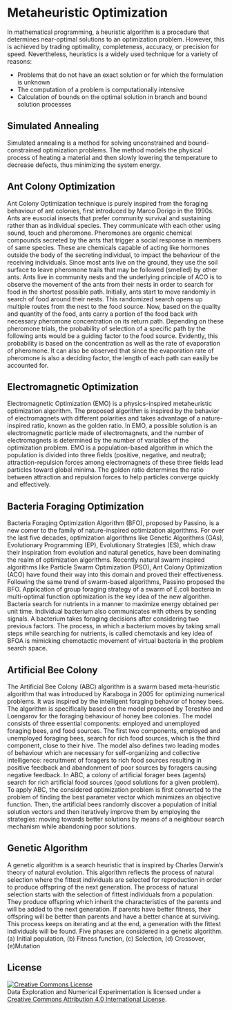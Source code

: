 # Metaheuristic Optimization

In mathematical programming, a heuristic algorithm is a procedure that determines near-optimal solutions 
to an optimization problem. However, this is achieved by trading optimality, completeness, accuracy, or 
precision for speed. Nevertheless, heuristics is a widely used technique for a variety of reasons:

  * Problems that do not have an exact solution or for which the formulation is unknown
  * The computation of a problem is computationally intensive
  * Calculation of bounds on the optimal solution in branch and bound solution processes


## Simulated Annealing

Simulated annealing is a method for solving unconstrained and bound-constrained optimization problems. 
The method models the physical process of heating a material and then slowly lowering the temperature to 
decrease defects, thus minimizing the system energy.


## Ant Colony Optimization

Ant Colony Optimization technique is purely inspired from the foraging behaviour of ant colonies, first
 introduced by Marco Dorigo in the 1990s. Ants are eusocial insects that prefer community survival and 
sustaining rather than as individual species. They communicate with each other using sound, touch and pheromone.
 Pheromones are organic chemical compounds secreted by the ants that trigger a social response in members of same 
species. These are chemicals capable of acting like hormones outside the body of the secreting individual, to impact 
the behaviour of the receiving individuals. Since most ants live on the ground, they use the soil surface to leave pheromone 
trails that may be followed (smelled) by other ants. Ants live in community nests and the underlying principle of ACO is to 
observe the movement of the ants from their nests in order to search for food in the shortest possible path. Initially, ants 
start to move randomly in search of food around their nests. This randomized search opens up multiple routes from the nest to
 the food source. Now, based on the quality and quantity of the food, ants carry a portion of the food back with necessary pheromone
 concentration on its return path. Depending on these pheromone trials, the probability of selection of a specific path by the following 
ants would be a guiding factor to the food source. Evidently, this probability is based on the concentration as well as the rate of evaporation 
of pheromone. It can also be observed that since the evaporation rate of pheromone is also a deciding factor, the length of each path can easily
 be accounted for.


## Electromagnetic Optimization

Electromagnetic Optimization (EMO) is a physics-inspired metaheuristic optimization algorithm. The proposed algorithm is inspired
 by the behavior of electromagnets with different polarities and takes advantage of a nature-inspired ratio, known as the golden ratio. 
In EMO, a possible solution is an electromagnetic particle made of electromagnets, and the number of electromagnets is determined by the 
number of variables of the optimization problem. EMO is a population-based algorithm in which the population is divided into three fields 
(positive, negative, and neutral); attraction-repulsion forces among electromagnets of these three fields lead particles toward global minima.
 The golden ratio determines the ratio between attraction and repulsion forces to help particles converge quickly and effectively.


## Bacteria Foraging Optimization

Bacteria Foraging Optimization Algorithm (BFO), proposed by Passino, is a new comer to the
family of nature-inspired optimization algorithms. For over the last five decades, optimization
algorithms like Genetic Algorithms (GAs), Evolutionary Programming (EP), Evolutionary
Strategies (ES), which draw their inspiration from evolution and natural genetics, have been
dominating the realm of optimization algorithms. Recently natural swarm inspired algorithms like
Particle Swarm Optimization (PSO), Ant Colony Optimization  (ACO) have found their way
into this domain and proved their effectiveness. Following the same trend of swarm-based algorithms,
Passino proposed the BFO. Application of group foraging strategy of a swarm of E.coli
bacteria in multi-optimal function optimization is the key idea of the new algorithm. Bacteria search
for nutrients in a manner to maximize energy obtained per unit time. Individual bacterium also
communicates with others by sending signals. A bacterium takes foraging decisions after considering
two previous factors. The process, in which a bacterium moves by taking small steps while searching
for nutrients, is called chemotaxis and key idea of BFOA is mimicking chemotactic movement of
virtual bacteria in the problem search space. 


## Artificial Bee Colony

The Artificial Bee Colony (ABC) algorithm is a swarm based meta-heuristic algorithm that was introduced 
by Karaboga in 2005 for optimizing numerical problems. It was inspired by the intelligent
 foraging behavior of honey bees. The algorithm is specifically based on the model proposed by Tereshko and 
Loengarov for the foraging behaviour of honey bee colonies. The model consists of three essential components: 
employed and unemployed foraging bees, and food sources. The first two components, employed and unemployed foraging bees,
 search for rich food sources, which is the third component, close to their hive. The model also defines two leading modes
 of behaviour which are necessary for self-organizing and collective intelligence: recruitment of foragers to rich food sources
 resulting in positive feedback and abandonment of poor sources by foragers causing negative feedback.
In ABC, a colony of artificial forager bees (agents) search for rich artificial food sources (good solutions for
 a given problem). To apply ABC, the considered optimization problem is first converted to the problem of finding the best
 parameter vector which minimizes an objective function. Then, the artificial bees randomly discover a population of initial 
solution vectors and then iteratively improve them by employing the strategies: moving towards better solutions by means of a 
neighbour search mechanism while abandoning poor solutions.


## Genetic Algorithm

A genetic algorithm is a search heuristic that is inspired by Charles Darwin’s theory of natural evolution. This algorithm reflects
 the process of natural selection where the fittest individuals are selected for reproduction in order to produce offspring of the next
 generation. The process of natural selection starts with the selection of fittest individuals from a population. They produce offspring which
 inherit the characteristics of the parents and will be added to the next generation. If parents have better fitness, their offspring will be 
better than parents and have a better chance at surviving. This process keeps on iterating and at the end, a generation with the fittest individuals
 will be found. Five phases are considered in a genetic algorithm. (a) Initial population, (b) Fitness function, (c) Selection, (d) Crossover, (e)Mutation 


## License

<a rel="license" href="http://creativecommons.org/licenses/by/4.0/"><img alt="Creative Commons License" style="border-width:0" src="https://i.creativecommons.org/l/by/4.0/88x31.png" /></a><br /><span xmlns:dct="http://purl.org/dc/terms/" property="dct:title">Data Exploration and Numerical Experimentation</span> is licensed under a <a rel="license" href="http://creativecommons.org/licenses/by/4.0/">Creative Commons Attribution 4.0 International License</a>.

